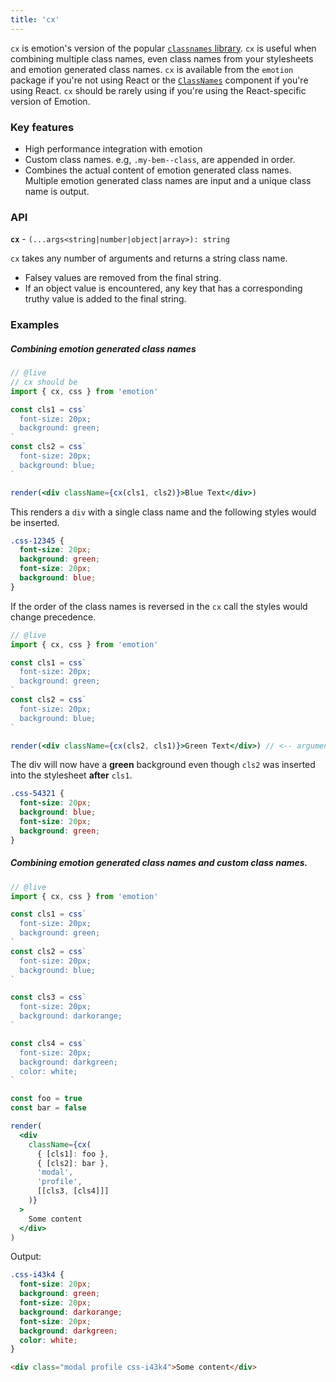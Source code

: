 ```yaml
---
title: 'cx'
---
```


`cx` is emotion's version of the popular [`classnames` library](https://github.com/JedWatson/classnames). `cx` is useful when combining multiple class names, even class names from your stylesheets and emotion generated class names. `cx` is available from the `emotion` package if you're not using React or the [`ClassNames`](./class-names.md) component if you're using React. `cx` should be rarely using if you're using the React-specific version of Emotion.

### Key features

- High performance integration with emotion
- Custom class names. e.g, `.my-bem--class`, are appended in order.
- Combines the actual content of emotion generated class names. Multiple emotion generated class names are input and a unique class name is output.

### API

**`cx`** - `(...args<string|number|object|array>): string`

`cx` takes any number of arguments and returns a string class name.

- Falsey values are removed from the final string.
- If an object value is encountered, any key that has a corresponding truthy value is added to the final string.

### Examples

##### Combining emotion generated class names

```jsx
// @live
// cx should be
import { cx, css } from 'emotion'

const cls1 = css`
  font-size: 20px;
  background: green;
`
const cls2 = css`
  font-size: 20px;
  background: blue;
`

render(<div className={cx(cls1, cls2)}>Blue Text</div>)
```

This renders a `div` with a single class name and the following styles would be inserted.

```css
.css-12345 {
  font-size: 20px;
  background: green;
  font-size: 20px;
  background: blue;
}
```

If the order of the class names is reversed in the `cx` call the styles would change precedence.

```jsx
// @live
import { cx, css } from 'emotion'

const cls1 = css`
  font-size: 20px;
  background: green;
`
const cls2 = css`
  font-size: 20px;
  background: blue;
`

render(<div className={cx(cls2, cls1)}>Green Text</div>) // <-- arguments reversed
```

The div will now have a **green** background even though `cls2` was inserted into the stylesheet **after** `cls1`.

```css
.css-54321 {
  font-size: 20px;
  background: blue;
  font-size: 20px;
  background: green;
}
```

##### Combining emotion generated class names and custom class names.

```jsx
// @live
import { cx, css } from 'emotion'

const cls1 = css`
  font-size: 20px;
  background: green;
`
const cls2 = css`
  font-size: 20px;
  background: blue;
`

const cls3 = css`
  font-size: 20px;
  background: darkorange;
`

const cls4 = css`
  font-size: 20px;
  background: darkgreen;
  color: white;
`

const foo = true
const bar = false

render(
  <div
    className={cx(
      { [cls1]: foo },
      { [cls2]: bar },
      'modal',
      'profile',
      [[cls3, [cls4]]]
    )}
  >
    Some content
  </div>
)
```

Output:

```css
.css-i43k4 {
  font-size: 20px;
  background: green;
  font-size: 20px;
  background: darkorange;
  font-size: 20px;
  background: darkgreen;
  color: white;
}
```

```html
<div class="modal profile css-i43k4">Some content</div>
```
